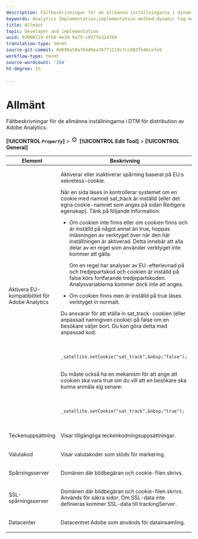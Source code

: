 ```yaml
---
description: Fältbeskrivningar för de allmänna inställningarna i dynamisk tagghanterare för distribution av Adobe Analytics.
keywords: Analytics Implementation;implementation method;dynamic tag management;dtm;general settings;eu compliance;character set;currency code;tracking server;ssl tracking server
title: Allmänt
topic: Developer and implementation
uuid: 93008719-6fb6-4e39-9a75-c937fe3247b9
translation-type: tm+mt
source-git-commit: 0d699a50a764d9ea76771118c7cc083fb46cefe9
workflow-type: tm+mt
source-wordcount: '284'
ht-degree: 1%

---
```



# Allmänt

Fältbeskrivningar för de allmänna inställningarna i DTM för distribution av Adobe Analytics.

**[!UICONTROL *`Property`*]** > ![](assets/settings_gear.png) **[!UICONTROL Edit Tool]** > **[!UICONTROL General]**

<table id="table_DD8DA303698041D296DD5DB080AF7971"> 
 <thead> 
  <tr> 
   <th colname="col1" class="entry"> Element </th> 
   <th colname="col2" class="entry"> Beskrivning </th> 
  </tr> 
 </thead>
 <tbody> 
  <tr> 
   <td colname="col1"> <p>Aktivera EU-kompatibilitet för <span class="keyword"> Adobe Analytics </span> </p> </td> 
   <td colname="col2"> <p> Aktiverar eller inaktiverar spårning baserat på EU:s sekretess-cookie. </p> <p>När en sida läses in kontrollerar systemet om en cookie med namnet <span class="filepath"> sat_track </span> är inställd (eller det egna cookie-namnet som anges på <span class="wintitle"> sidan </span> Redigera egenskap). Tänk på följande information: </p> 
    <ul id="ul_42A6D728F0BC4FBABB0069EFB66DCB01"> 
     <li id="li_227CB14326344AA3980F20C7EACF2AD2"> <p> Om cookien inte finns eller om cookien finns och är inställd på något annat än <span class="term"> </span>true, hoppas inläsningen av verktyget över när den här inställningen är aktiverad. Detta innebär att alla delar av en regel som använder verktyget inte kommer att gälla. </p> <p>Om en regel har analyser av EU-efterlevnad på och tredjepartskod och cookien är inställd på <span class="term"> false </span>körs fortfarande tredjepartskoden. Analysvariablerna kommer dock inte att anges. </p> </li> 
     <li id="li_1E74E02D7E4646ACA86D862A1D3C6679"> Om cookien finns men är inställd på <span class="term"> true </span>läses verktyget in normalt. </li> 
    </ul> <p>Du ansvarar för att ställa in <span class="filepath"> sat_track-cookien </span> (eller anpassad namngiven cookie) på <span class="term"> false </span> om en besökare väljer bort. Du kan göra detta med anpassad kod: </p> <p> 
     <code>
       _satellite.setCookie("sat_track",&amp;nbsp;"false"); 
     </code> </p> <p> Du måste också ha en mekanism för att ange att cookien ska vara <span class="term"> true </span> om du vill att en besökare ska kunna anmäla sig senare: </p> <p> 
     <code>
       _satellite.setCookie("sat_track",&amp;nbsp;"true"); 
     </code> </p> </td> 
  </tr> 
  <tr> 
   <td colname="col1"> <p>Teckenuppsättning </p> </td> 
   <td colname="col2"> <p>Visar tillgängliga teckenkodningsuppsättningar. </p> </td> 
  </tr> 
  <tr> 
   <td colname="col1"> <p>Valutakod </p> </td> 
   <td colname="col2"> <p>Visar valutakoder som stöds för markering. </p> </td> 
  </tr> 
  <tr> 
   <td colname="col1"> <p>Spårningsserver </p> </td> 
   <td colname="col2"> <p>Domänen där bildbegäran och cookie-filen skrivs. </p> </td> 
  </tr> 
  <tr> 
   <td colname="col1"> <p>SSL-spårningsserver </p> </td> 
   <td colname="col2"> <p>Domänen där bildbegäran och cookie-filen skrivs. Används för säkra sidor. Om SSL-data inte definieras kommer SSL-data till <span class="term"> trackingServer </span>. </p> </td> 
  </tr> 
  <tr> 
   <td colname="col1"> <p>Datacenter </p> </td> 
   <td colname="col2"> <p>Datacentret Adobe som används för datainsamling. </p> </td> 
  </tr> 
 </tbody> 
</table>

